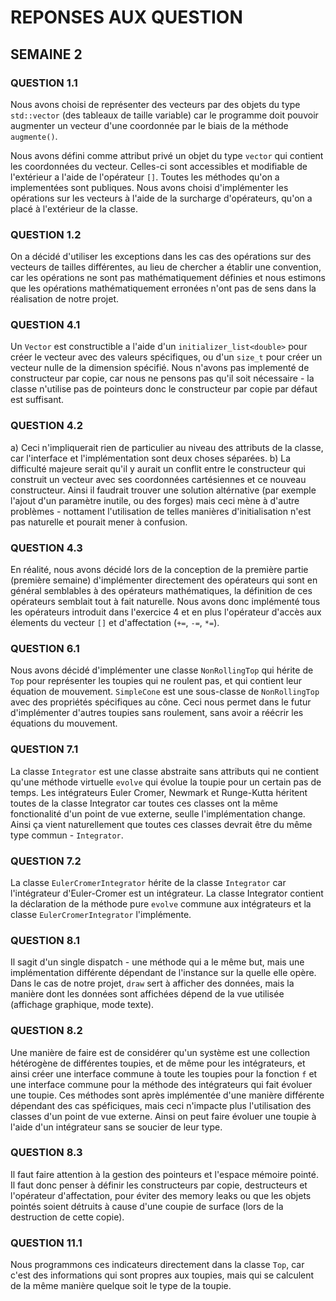 # REPONSES AUX QUESTION

## SEMAINE 2

### QUESTION 1.1

Nous avons choisi de représenter des vecteurs par des objets 
du type `std::vector` (des tableaux de taille variable) car le 
programme doit pouvoir augmenter un vecteur d'une coordonnée 
par le biais de la méthode `augmente()`.

Nous avons défini comme attribut privé un objet du type `vector` 
qui contient les coordonnées du vecteur. Celles-ci sont accessibles 
et modifiable de l'extérieur a l'aide de l'opérateur `[]`. Toutes 
les méthodes qu'on a implementées sont publiques. Nous avons choisi 
d'implémenter les opérations sur les vecteurs à l'aide de la surcharge 
d'opérateurs, qu'on a placé à l'extérieur de la classe.

### QUESTION 1.2

On a décidé d'utiliser les exceptions dans les cas des opérations sur 
des vecteurs de tailles différentes, au lieu de chercher a établir une 
convention, car les opérations ne sont pas mathématiquement définies et 
nous estimons que les opérations mathématiquement erronées n'ont pas de sens
dans la réalisation de notre projet.

### QUESTION 4.1

Un `Vector` est constructible a l'aide d'un `initializer_list<double>`
pour créer le vecteur avec des valeurs spécifiques, ou d'un
`size_t` pour créer un vecteur nulle de la dimension spécifié.
Nous n'avons pas implementé de constructeur par copie, car nous ne
pensons pas qu'il soit nécessaire - la classe n'utilise pas de pointeurs 
donc le constructeur par copie par défaut est suffisant.

### QUESTION 4.2

a)  Ceci n'impliquerait rien de particulier au niveau des attributs de la
    classe, car l'interface et l'implémentation sont deux choses séparées.
b)  La difficulté majeure serait qu'il y aurait un conflit entre le constructeur
    qui construit un vecteur avec ses coordonnées cartésiennes et ce nouveau
    constructeur. Ainsi il faudrait trouver une solution altérnative
    (par exemple l'ajout d'un paramètre inutile, ou des forges) mais ceci mène à
    d'autre problèmes - nottament l'utilisation de telles manières
    d'initialisation n'est pas naturelle et pourait mener à confusion.


### QUESTION 4.3

En réalité, nous avons décidé lors de la conception de la première partie
(première semaine) d'implémenter directement des opérateurs qui sont en 
général semblables à des opérateurs mathématiques, la définition de ces 
opérateurs semblait tout à fait naturelle. Nous avons donc implémenté tous les
opérateurs introduit dans l'exercice 4 et en plus l'opérateur d'accès aux
élements du vecteur `[]` et d'affectation (`+=`, `-=`, `*=`).

### QUESTION 6.1

Nous avons décidé d'implémenter une classe `NonRollingTop` qui hérite de `Top`
pour représenter les toupies qui ne roulent pas, et qui contient leur équation
de mouvement. `SimpleCone` est une sous-classe de `NonRollingTop` avec des
propriétés spécifiques au cône. Ceci nous permet dans le futur d'implémenter
d'autres toupies sans roulement, sans avoir a réécrir les équations du
mouvement.

### QUESTION 7.1

La classe `Integrator` est une classe abstraite sans attributs qui ne contient
qu'une méthode virtuelle `evolve` qui évolue la toupie pour un certain pas de
temps. Les intégrateurs Euler Cromer, Newmark et
Runge-Kutta héritent toutes de la classe Integrator car toutes ces classes ont
la même fonctionalité d'un point de vue externe, seulle l'implémentation change.
Ainsi ça vient naturellement que toutes ces classes devrait être du même type
commun - `Integrator`.

### QUESTION 7.2

La classe `EulerCromerIntegrator` hérite de la classe `Integrator` car
l'intégrateur d'Euler-Cromer est un intégrateur. La classe Integrator contient
la déclaration de la méthode pure `evolve` commune aux intégrateurs et la
classe `EulerCromerIntegrator` l'implémente.

### QUESTION 8.1

Il sagit d'un single dispatch - une méthode qui a le même but, mais une
implémentation différente dépendant de l'instance sur la quelle elle opère.
Dans le cas de notre projet, `draw` sert à afficher des données, mais la
manière dont les données sont affichées dépend de la vue utilisée (affichage
graphique, mode texte).

### QUESTION 8.2

Une manière de faire est de considérer qu'un système est une collection
hétérogène de différentes toupies, et de même pour les intégrateurs, et ainsi
créer une interface commune à toute les toupies pour la fonction `f` et une
interface commune pour la méthode des intégrateurs qui fait évoluer une toupie.
Ces méthodes sont après implémentée d'une manière différente dépendant des cas
spéficiques, mais ceci n'impacte plus l'utilisation des classes d'un point de
vue externe.  Ainsi on peut faire évoluer une toupie à l'aide d'un intégrateur
sans se soucier de leur type.

### QUESTION 8.3

Il faut faire attention à la gestion des pointeurs et l'espace mémoire pointé.
Il faut donc penser à définir les constructeurs par copie, destructeurs et
l'opérateur d'affectation, pour éviter des memory leaks ou que les objets
pointés soient détruits à cause d'une coupie de surface (lors de la destruction
de cette copie).

### QUESTION 11.1

Nous programmons ces indicateurs directement dans la classe `Top`, car c'est
des informations qui sont propres aux toupies, mais qui se calculent de la même
manière quelque soit le type de la toupie.
